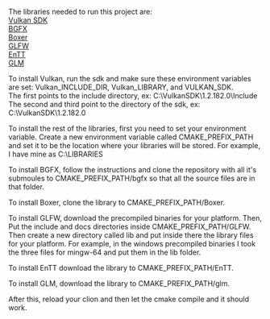 The libraries needed to run this project are:
<br />[Vulkan SDK](https://sdk.lunarg.com/sdk/download/latest/windows/vulkan-sdk.exe)
<br />[BGFX](https://github.com/bkaradzic/bgfx.cmake)
<br />[Boxer](https://github.com/aaronmjacobs/Boxer)
<br />[GLFW](https://www.glfw.org/download.html)
<br />[EnTT](https://github.com/skypjack/entt/releases)
<br />[GLM](https://github.com/g-truc/glm/releases)

To install Vulkan, run the sdk and make sure these environment variables are set:
Vulkan_INCLUDE_DIR, Vulkan_LIBRARY, and VULKAN_SDK.
<br /> The first points to the include directory, ex: C:\VulkanSDK\1.2.182.0\Include
<br /> The second and third point to the directory of the sdk, ex: C:\VulkanSDK\1.2.182.0

To install the rest of the libraries, first you need to set your environment variable.
Create a new environment variable called CMAKE_PREFIX_PATH and set it to be the location
where your libraries will be stored. For example, I have mine as C:\LIBRARIES

To install BGFX, follow the instructions and clone the repository with all it's submoules
to CMAKE_PREFIX_PATH/bgfx so that all the source files are in that folder.

To install Boxer, clone the library to CMAKE_PREFIX_PATH/Boxer.

To install GLFW, download the precompiled binaries for your platform. Then,
Put the include and docs directories inside CMAKE_PREFIX_PATH/GLFW.
Then create a new directory called lib and put inside there the library files
for your platform. For example, in the windows precompiled binaries I took
the three files for mingw-64 and put them in the lib folder.

To install EnTT download the library to CMAKE_PREFIX_PATH/EnTT.

To install GLM, download the library to CMAKE_PREFIX_PATH/glm.

After this, reload your clion and then let the cmake compile and it should work.